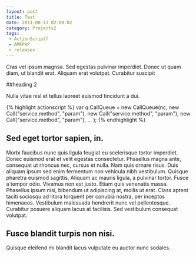 ```yaml
---
layout: post
title: Test
date: 2011-08-13 02:00:02
category: Projects2
tags:
 - ActionScriptf
 - AMFPHP
 - releases
---
```


Cras vel ipsum magnsa. Sed egestas pulvinar imperdiet. Donec ut quam diam, ut blandit erat. Aliquam erat volutpat. Curabitur suscipit

##heading 2

Nulla vitae nisl et tellus laoreet euismod tincidunt a dui.

{% highlight actionscript %}
var q:CallQueue = new CallQueue(nc,
  new Call("service.method", "param"),
  new Call("service.method", "param"),
  new Call("service.method", "param"),
  ...
);
{% endhighlight %}

## Sed eget tortor sapien, in.
Morbi faucibus nunc quis ligula feugiat eu scelerisque tortor imperdiet. Donec euismod erat et velit egestas consectetur. Phasellus magna ante, consequat ut rhoncus nec, cursus et nulla. Nam quis ornare risus. Duis aliquam ipsum sed enim fermentum non vehicula nibh vestibulum. Quisque pharetra euismod sagittis. Aliquam ac mauris ligula, a pulvinar tortor. Fusce a tempor odio. Vivamus non est justo. Etiam quis venenatis massa. Phasellus ipsum nisi, bibendum ut adipiscing at, mollis ut erat. Class aptent taciti sociosqu ad litora torquent per conubia nostra, per inceptos himenaeos. Vestibulum malesuada hendrerit nunc vel pellentesque. Curabitur posuere aliquam lacus at facilisis. Sed vestibulum consequat volutpat.

## Fusce blandit turpis non nisi.
Quisque eleifend mi blandit lacus vulputate eu auctor nunc sodales.
